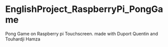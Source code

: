 # EnglishProject_RaspberryPi_PongGame
Pong Game on Raspberry pi Touchscreen. made with Duport Quentin and Touhardji Hamza
